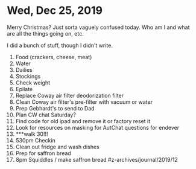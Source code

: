 # Wed, Dec 25, 2019
Merry Christmas? Just sorta vaguely confused today. Who am I and what are all the things going on, etc. 

I did a bunch of stuff, though I didn't write. 



1. Food (crackers, cheese, meat)
2. Water
3. Dailies
4. Stockings
5. Check weight
6. Epilate
7. Replace Coway air filter deodorization filter
8. Clean Coway air filter's pre-filter with vacuum or water
9. Prep Gebhardt's to send to Dad
10. Plan CW chat Saturday?
11. Find code for old ipad and remove it or factory reset it
12. Look for resources on masking for AutChat questions for endever
13. ***walk 30!!!
14. 530pm Checkin
15. Clean out fridge and wash dishes
16. Prep for saffron bread
17. 8pm Squiddles / make saffron bread
#z-archives/journal/2019/12